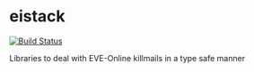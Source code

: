 # eistack

[![Build Status](https://travis-ci.org/theatrus/eistack.svg)](https://travis-ci.org/theatrus/eistack)

Libraries to deal with EVE-Online killmails in a type safe manner
